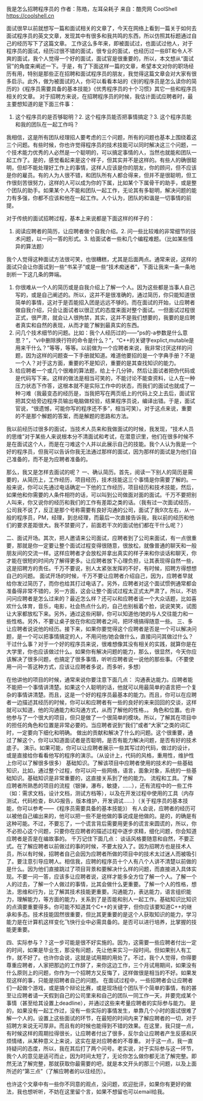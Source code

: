我是怎么招聘程序员的
作者：陈皓，左耳朵耗子
来自：酷壳网 CoolShell https://coolshell.cn

面试很早以前就想写一篇和面试相关的文章了，今天在网络上看到一篇关于如何去面试程序员的英文文章，发现其中有很多和我共鸣的东西，所以仿照其标题通过自己的经历写下了这篇文章。
工作这么多年来，即被面试过，也面试过他人，对于程序员的面试，经历过很不错的面试，很专业的面试，也经历过一些BT和令人不爽的面试，我个人觉得一个好的面试，面试官是很重要的，所以，本文想从“面试官”的角度来阐述一下。于是，有了下面这样一篇的文章，希望本文对你的职场经历有用，特别是那些正在招聘和面试程序员的朋友，我觉得这篇文章会对大家有很多启示。此外，做为被面试的人，你可以看看本站的《别的程序员是怎么读你的简历的》《程序员需要具备的基本技能》《优秀程序员的十个习惯》其它一些和程序员相关的文章。
对于招聘方来说，在招聘程序员的时候，我估计面试应聘者时，最主要想知道的是下面三件事：
1. 这个程序员的是否够聪明？2. 这个程序员能否把事情搞定？3. 这个程序员能和我的团队在一起工作吗？

我相信，这是所有团队经理招人要考虑的三个问题，所有的问题也基本上围绕着这三个问题。有些时候，你也许觉得程序员的技术技能可以同时解决这三个问题，一个技术能力优秀的人必然是一个聪明的，可以搞定事情的人，当然也就能和团队一起工作了。是的，感觉看起来是这个样子，但其实并不是这样的。有些人的确很聪明，但却不能处理好工作上的事情，这样人应该是你的朋友，你的顾问，但不应该是你的雇员。有的人为人很不错，和团队所有人都合得来，但并不是很聪明，但工作很刻苦很努力，这样的人可以成为你的下属，比如某个下属骨干的助手，或是整个团队的助手。如果某个人不能和团队一起工作，无论其有多聪明，解决问题的能力有多强，你都不应该和他在一起工作。人个认为，团队的和谐是一切事情的前提。


对于传统的面试招聘过程，基本上来说都是下面这样的样子的：
1. 阅读应聘者的简历，让应聘者做个自我介绍。2. 问一些比较难的非常细节的技术问题，以一问一答的形式。3. 给面试者一些和几个编程难题。（比如某些怪异的算法题）

我个人觉得这种面试方法很可笑，也很糟糕，尤其是后面两点。通常来说，这样的面试只会让你面试到一些“书呆子”或是一些“技术痴迷者”，下面让我来一条一条地剖析一下这几条的弊端。

1. 你很难从一个人的简历或是自我介绍上了解一个人。因为这些都是当事人自己写的，或是自己阐述的。所以，这并不是很准确的，通过简历，你只能知道很简单的事情，这对于是否能招入团是远远不够的。而在面试的开始，让应聘者做自我介绍，只会让面试者以很正式的态度来面对整个面试。一但面试过程很正式，很严肃，就会让人很拘禁，其实，这并不是我们想要的，我要的是应聘者真实和自然的表现，从而才能了解到最真实的东西。
2. 问几个技术细节的问题。比如：我个人经历过的——“ps的-a参数是什么意思？”，“vi中删除换行符的命令是什么？”，“C++的关键字explict,mutable是用来干什么？”等等，等等。以前做为一个应聘者来说，我非常讨厌这样的问题，因为这样的问题查一下手册就知道。难道他要招的是一个字典手册？不是一个人？对于这方面，重要的不是知识，重要的是其查找知识的能力。
3. 给应聘者一个或几个很难的算法题，给上十几分钟，然后让面试者把伪代码或是代码写下来。这样的做法是相当可笑的，不能讨论不能查资料，让人在一种压力状态下作答，这根本就不是实际工作中的状态，而我们的面试也就成了一种刁难（我最变态的经历是，当我把写在两页纸上的代码上交上去后，面试官把其交给旁边程序员输出电脑做校验，结果程序员说，编译出错。于是，面试官说，“很遗憾，可能你写的程序还不多”，相当可笑）。对于这点来说，重要的不是那个解题的答案，而是解题的思路和方法。

我以前经历过很多的面试，当技术人员来和我做面试的时候，我发现，“技术人员的思维”对于某些人来说根本分不清面试和考试，在潜意识里，他们在很多时候不是在面试这个人，而是在刁难这个人并以此展示自己的技能。我个人认为我是一个好的程序员，但我可以告诉你我无法通过那样的面试，因为那样的面试是为他们自己准备的，而不是为应聘者准备的。

那么，我又是怎样去面试的呢？
一、确认简历。首先，阅读一下别人的简历是需要的，从简历上，工作经历，项目经历，技术技能这三个事情是你需要了解的。一般来说，你可以先通过电话确定一下他的工作经历，项目经历和技术技能，然后，如果他和你需要的人条件相符的话，可以叫到公司做面对面的面试。千万不要把别人叫来，你又说你的经历和我们的工作有差距之类的话。（我有过一次面试经历，公司我不说了，反正是那个号称需要有良好沟通的公司，面试了我9次左右，从一般的程序员，PM，经理，到总经理，而最后一次直接告诉我，我以前的经历和他们的要求差距很大。我不禁要问了，前面若干次的面试他们都在干什么呢？）

二、面试开场。其次，把人邀请来公司面试，应聘者到了公司来面试，有一点很重要，那就是你一定要让整个面试过程变得很随意，很放松，就像普通的聊天和一般朋友间的交流一样。这样应聘者才会放松并拿出真实的样子来和你谈话和聊天，你才能在很短的时间内了解得更多。让应聘者放下心理负担，让其表现得自然一些，这是招聘方的责任。千万不要说，别人太紧张发挥的不好，有时候，招聘方得想想自己的问题。
面试开场的时候，千万不要让应聘者介绍自己，因为，应聘者早就给你发过简历了，而你也给其打过电话了。另外，应聘者对这个面试惯例通常都会准备得非常不错的，另一方面，这会让整个面试过程太正式太严肃了。所以，不妨问问应聘者是怎么过来的？最近怎么样？还可以和应聘者谈一个大众话题，比如喜欢什么体育，音乐，电影，社会热点什么的，自己也别板着个脸，说说笑笑，试图让大家都放松下来。另外，通过这些闲聊，你可以知道他/她的与人交往能力和一些性格。另外，不要让桌子放在你和应聘者之间，把环境搞得随意一些。
三、多让应聘者说说他的经历。接下来，如果你要觉得这个应聘者是否是一个可以解决问题，是一个可以把事情搞定的人，不用问他/她会做什么，直接问问其做过什么？干过什么事？对于一个好的程序员来说，很难想像其没有相关的实践，就算你是在大学里，你也应该做过什么。如果你有解决问题的能力，那么，很显然，今天你应该解决了很多问题，也搞定了很多事情，听听应聘者说一说他的那些事。（不要使用一问一答这种方式，应该让应聘者多说，而多听，多想）

在他讲他的项目的时候，通常来说你要注意下面几点：
沟通表达能力。应聘者能不能把一个事情讲清楚。如果这个人聪明的话，他就可以用最简单的语言把一个复杂的事情讲清楚。而且，这是一个好的程序员最基本的能力。而且，你可以在应聘者一边描述其经历的时候，你可以和应聘者有一些的良好的来来回回的交谈，这样就可以知道，他的沟通能力和沟通方式，从而了解他的性格，。
角色和位置。也许他参与了一个很大的项目，但只是做了一个很简单的模块。所以，了解其在项目中的担任的角色和位置是非常必要的。当应聘者说到“我们”或者“大家”之类的词汇时，一定要向下细化和明确。
做出的贡献和解决了什么的问题。这个很重要，通过了解这个，你可以知道面试者是否聪明，是否有能力解决问题，是否有好的技术底子。
演示。如果可能，你可以让应聘者展示一些其写过的代码，做过的设计，或是直接给你看看他写的程序的演示。（从设计上，代码的风格，重用性，维护性上你可以了解很多很多）
基础知识。了解该项目中应聘者使用的技术的一些基础知识，比如，通过整个过程，你可以问一些网络，语言，面象对象，系统的一些基础知识。基础知识是非常重要的，这直接关系到了他的能力。
流程和工具。了解应聘者所熟悉的项目的流程（银弹，瀑布，敏捷，……），还有流程中的一些工件（如：需求文档，设计文档，测试方档等），以及在开发过程中使用的工具（内存测试，代码检查，BUG报告，版本维护，开发调试……）（关于程序员的基本技能，你可以参考——《程序员需要具备的基本技能》）
有人会说，应聘者的经历可以被他自己编出来的，他可以把一些不是他做的事说成是他做的。是的，的确是有这种可能。不过，不要忘了，一个谎言背后需要用更多的谎言来圆谎的，所以，你不必担心这个问题，只要你在应聘者的描述过程中逐步求精，细化问题，你会知道应聘者是否是在编故事的。
千万记住下面几点：
谈话风格要随意和自然，不要正式。在了解应聘者以前做过的事的时候，不要太投入了。因为招聘方也是技术人员，所以有时候，招聘者自己会因为应聘者所做的项目中的技术太过迷人而被吸引了。要注意引导应聘人。相信我，应聘的程序员十个人有八个人讲不清楚以前做的是什么。因为他们直接跳过了项目背景和要解决什么样的问题，而直接进入具体实现。不要一问一答，应该多让应聘者说，这样才能多全方位了解一个人。了解一个人的过去，了解一个人做过的事情，比其会做什么更重要。了解一个人的性格，想法，思维和行为，比了解其技术技能更重要。沟通能力，表达能力，语言组织能力，理解能力，等方面的能力，关系到了是否能和别人一起工作。基础知识比知识的点滴要重要得多。你可能不知道其个C++的关键字，但你应该要知道C++的继承和多态。技术技能固然很重要，但比其更重要的是这个人获取知识的能力，学习能力是在计算机这样变化飞快行业中必需具备的。是否可以进行培养，比掌握的技能更重要。

四、实际参与？？这一步可能是很不好实施的。因为，这需要一些应聘者付出一定的时间，如果是毕业生，那没有问题，先让他来实习一段时间。但如果别人有工作，就不好了。也许你会说，这就是试用期的用处了。不过，我个人觉得，你得要尊重应聘者，人家把那边的工作辞了，来你这边工作，三个月试用期间，如果没有什么原则上的问题，你作为一个招聘方又反悔了，这样做很是相当的不好。如果发现这样的事，只能是招聘者自己的问题。
在面试过程中，一些招聘者会让应聘者们一起做个游戏，或是搞个辩论比赛，或是现场组个团队干个简单的事情，有的甚至让应聘者请一天假到自己的公司里来和自己的团队一同工作一天，并要完成某个事情（甚至给其设置上deadline），并通过这些来考量应聘者的实际参与能力。
是的，如果没有一起工作过，没有一些实际的事情发生，单靠几个小时的面试很难了解一个人的。设置上这些面试的环节，在最短的时间内来了解应聘者的一切，对于招聘方来说无可厚非。而且有的时候也能得到不错的效果。在这里，我只提一点，有时候这样的周期拉得很长，让应聘者付出了很多，反尔会让应聘者产生反感和厌烦情绪，从某种意义上来说，这实在是对应聘者的不尊重。
对于这一点，我一直持疑问的态度，所以，我在其后打了两个问号。老实说，对于实际参与这一环节，我个人的意见是适可而止，因为时间太短了，无论你怎么做你都无法了解完整。即然无法了解完整，那就获取你最需要的吧，就是本文开头的那三个问题，以及上面所述的“第三点”（了解应聘者的以往经历）。

也许这个文章中有一些你不同意的观点，没问题，欢迎批评，如果你有更好的做法，我也想听听，不妨在这里留个言，如果不想留也可以email给我。